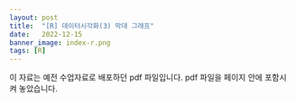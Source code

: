 ```yaml
---
layout: post
title:  "[R] 데이터시각화(3) 막대 그래프"
date:   2022-12-15
banner_image: index-r.png
tags: [R]
---
```


이 자료는 예전 수업자료로 배포하던 pdf 파일입니다. pdf 파일을 페이지 안에 포함시켜 놓았습니다.



<object data="/files/pdf/r-visual-3.pdf" type="application/pdf" width="100%" height="640px"></object>